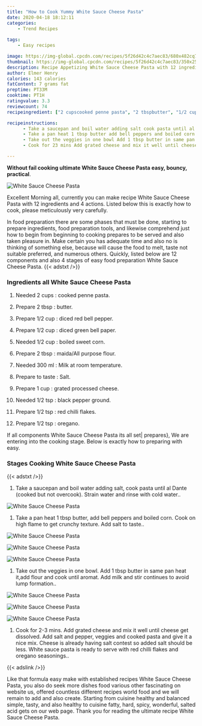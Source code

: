 ```yaml
---
title: "How to Cook Yummy White Sauce Cheese Pasta"
date: 2020-04-18 18:12:11
categories:
    - Trend Recipes
    
tags:
    - Easy recipes

image: https://img-global.cpcdn.com/recipes/5f26d42c4c7aec83/680x482cq70/white-sauce-cheese-pasta-recipe-main-photo.jpg
thumbnail: https://img-global.cpcdn.com/recipes/5f26d42c4c7aec83/350x250cq70/white-sauce-cheese-pasta-recipe-main-photo.jpg
description: Recipe Appetizing White Sauce Cheese Pasta with 12 ingredients and 4 stages of easy cooking.
author: Elmer Henry
calories: 143 calories
fatContent: 7 grams fat
preptime: PT33M
cooktime: PT1H
ratingvalue: 3.3
reviewcount: 74
recipeingredient: ["2 cupscooked penne pasta", "2 tbspbutter", "1/2 cupdiced red bell pepper", "1/2 cupdiced green bell paper", "1/2 cupboiled sweet corn", "2 tbspmaidaAll purpose flour", "300 mlMilk at room temperature", "to tasteSalt", "1 cupgrated processed cheese", "1/2 tspblack pepper ground", "1/2 tspred chilli flakes", "1/2 tsporegano"]

recipeinstructions: 
      - Take a saucepan and boil water adding salt cook pasta until al Dante cooked but not overcook Strain water and rinse with cold water 
      - Take a pan heat 1 tbsp butter add bell peppers and boiled corn Cook on high flame to get crunchy texture Add salt to taste 
      - Take out the veggies in one bowl Add 1 tbsp butter in same pan heat itadd flour and cook until aromat Add milk and stir continues to avoid lump formation 
      - Cook for 23 mins Add grated cheese and mix it well until cheese get dissolved Add salt and pepper veggies and cooked pasta and give it a nice mix Cheese is already having salt contest so added salt should be less White sauce pasta is ready to serve with red chilli flakes and oregano seasonings

---
```




**Without fail cooking ultimate White Sauce Cheese Pasta easy, bouncy, practical**. 


![White Sauce Cheese Pasta](https://img-global.cpcdn.com/recipes/5f26d42c4c7aec83/680x482cq70/white-sauce-cheese-pasta-recipe-main-photo.jpg "White Sauce Cheese Pasta")




Excellent Morning all, currently you can make recipe White Sauce Cheese Pasta with 12 ingredients and 4 actions. Listed below this is exactly how to cook, please meticulously very carefully.

In food preparation there are some phases that must be done, starting to prepare ingredients, food preparation tools, and likewise comprehend just how to begin from beginning to cooking prepares to be served and also taken pleasure in. Make certain you has adequate time and also no is thinking of something else, because will cause the food to melt, taste not suitable preferred, and numerous others. Quickly, listed below are 12 components and also 4 stages of easy food preparation White Sauce Cheese Pasta.
{{< adstxt />}}

### Ingredients all White Sauce Cheese Pasta


1. Needed 2 cups : cooked penne pasta.

1. Prepare 2 tbsp : butter.

1. Prepare 1/2 cup : diced red bell pepper.

1. Prepare 1/2 cup : diced green bell paper.

1. Needed 1/2 cup : boiled sweet corn.

1. Prepare 2 tbsp : maida/All purpose flour.

1. Needed 300 ml : Milk at room temperature.

1. Prepare to taste : Salt.

1. Prepare 1 cup : grated processed cheese.

1. Needed 1/2 tsp : black pepper ground.

1. Prepare 1/2 tsp : red chilli flakes.

1. Prepare 1/2 tsp : oregano.



If all components White Sauce Cheese Pasta its all set| prepares}, We are entering into the cooking stage. Below is exactly how to preparing with easy.

### Stages Cooking White Sauce Cheese Pasta

{{< adstxt />}}


1. Take a saucepan and boil water adding salt, cook pasta until al Dante (cooked but not overcook). Strain water and rinse with cold water..



![White Sauce Cheese Pasta](https://img-global.cpcdn.com/steps/26e41512c999163c/160x128cq70/white-sauce-cheese-pasta-recipe-step-1-photo.jpg" "White Sauce Cheese Pasta")



1. Take a pan heat 1 tbsp butter, add bell peppers and boiled corn. Cook on high flame to get crunchy texture. Add salt to taste..



![White Sauce Cheese Pasta](https://img-global.cpcdn.com/steps/28643ff33ceaa046/160x128cq70/white-sauce-cheese-pasta-recipe-step-2-photo.jpg" "White Sauce Cheese Pasta")

![White Sauce Cheese Pasta](https://img-global.cpcdn.com/steps/882b05190c7bd83e/160x128cq70/white-sauce-cheese-pasta-recipe-step-2-photo.jpg" "White Sauce Cheese Pasta")

![White Sauce Cheese Pasta](https://img-global.cpcdn.com/steps/b18a39e8679ae7b4/160x128cq70/white-sauce-cheese-pasta-recipe-step-2-photo.jpg" "White Sauce Cheese Pasta")



1. Take out the veggies in one bowl. Add 1 tbsp butter in same pan heat it,add flour and cook until aromat. Add milk and stir continues to avoid lump formation..



![White Sauce Cheese Pasta](https://img-global.cpcdn.com/steps/6ee0984f1d907b90/160x128cq70/white-sauce-cheese-pasta-recipe-step-3-photo.jpg" "White Sauce Cheese Pasta")

![White Sauce Cheese Pasta](https://img-global.cpcdn.com/steps/6ebc67eaf084c5dd/160x128cq70/white-sauce-cheese-pasta-recipe-step-3-photo.jpg" "White Sauce Cheese Pasta")

![White Sauce Cheese Pasta](https://img-global.cpcdn.com/steps/fa60d4eacc5ec852/160x128cq70/white-sauce-cheese-pasta-recipe-step-3-photo.jpg" "White Sauce Cheese Pasta")



1. Cook for 2-3 mins. Add grated cheese and mix it well until cheese get dissolved. Add salt and pepper, veggies and cooked pasta and give it a nice mix. Cheese is already having salt contest so added salt should be less. White sauce pasta is ready to serve with red chilli flakes and oregano seasonings..





{{< adslink />}}

Like that formula easy make with established recipes White Sauce Cheese Pasta, you also do seek more dishes food various other fascinating on website us, offered countless different recipes world food and we will remain to add and also create. Starting from cuisine healthy and balanced simple, tasty, and also healthy to cuisine fatty, hard, spicy, wonderful, salted acid gets on our web page. Thank you for reading the ultimate recipe White Sauce Cheese Pasta.
